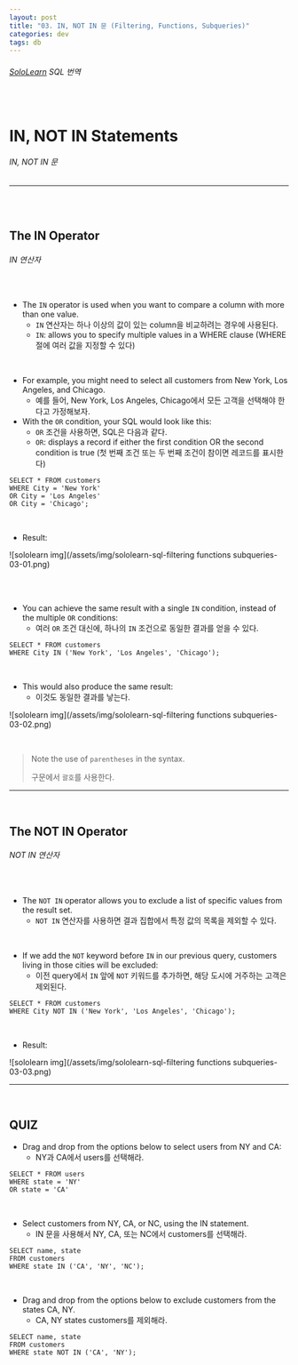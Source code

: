 ```yaml
---
layout: post
title: "03. IN, NOT IN 문 (Filtering, Functions, Subqueries)"
categories: dev
tags: db
---
```


###### [SoloLearn](https://www.sololearn.com) SQL 번역

<br>

# IN, NOT IN Statements

###### IN, NOT IN 문

------

<br>

<br>

## The IN Operator

###### IN 연산자

<br>

- The `IN` operator is used when you want to compare a column with more than one value.
  - `IN` 연산자는 하나 이상의 값이 있는 column을 비교하려는 경우에 사용된다.
  - `IN`: allows you to specify multiple values in a WHERE clause (WHERE 절에 여러 값을 지정할 수 있다)

<br>

- For example, you might need to select all customers from New York, Los Angeles, and Chicago.
  - 예를 들어, New York, Los Angeles, Chicago에서 모든 고객을 선택해야 한다고 가정해보자.
- With the `OR` condition, your SQL would look like this:
  - `OR` 조건을 사용하면, SQL은 다음과 같다.
  - `OR`: displays a record if either the first condition OR the second condition is true (첫 번째 조건 또는 두 번째 조건이 참이면 레코드를 표시한다)

```mysql
SELECT * FROM customers
WHERE City = 'New York'
OR City = 'Los Angeles'
OR City = 'Chicago';
```

<br>

- Result:

![sololearn img](/assets/img/sololearn-sql-filtering functions subqueries-03-01.png)

<br>

<br>

- You can achieve the same result with a single `IN` condition, instead of the multiple `OR` conditions:
  - 여러 `OR` 조건 대신에, 하나의 `IN` 조건으로 동일한 결과를 얻을 수 있다.

```mysql
SELECT * FROM customers
WHERE City IN ('New York', 'Los Angeles', 'Chicago');
```

<br>

- This would also produce the same result:
  - 이것도 동일한 결과를 낳는다.

![sololearn img](/assets/img/sololearn-sql-filtering functions subqueries-03-02.png)

<br>

> Note the use of `parentheses` in the syntax.
>
> 구문에서 `괄호`를 사용한다.

------

<br>

## The NOT IN Operator

###### NOT IN 연산자

<br>

- The `NOT IN` operator allows you to exclude a list of specific values from the result set.
  - `NOT IN` 연산자를 사용하면 결과 집합에서 특정 값의 목록을 제외할 수 있다.

<br>

- If we add the `NOT` keyword before `IN` in our previous query, customers living in those cities will be excluded:
  - 이전 query에서 `IN` 앞에 `NOT` 키워드를 추가하면, 해당 도시에 거주하는 고객은 제외된다.

```mysql
SELECT * FROM customers
WHERE City NOT IN ('New York', 'Los Angeles', 'Chicago');
```

<br>

- Result:

![sololearn img](/assets/img/sololearn-sql-filtering functions subqueries-03-03.png)

------

<br>

## QUIZ

- Drag and drop from the options below to select users from NY and CA:
  - NY과 CA에서 users를 선택해라.

```mysql
SELECT * FROM users
WHERE state = 'NY'
OR state = 'CA'
```

<br>

- Select customers from NY, CA, or NC, using the IN statement.
  - IN 문을 사용해서 NY, CA, 또는 NC에서 customers를 선택해라.

```mysql
SELECT name, state
FROM customers
WHERE state IN ('CA', 'NY', 'NC');
```

<br>

- Drag and drop from the options below to exclude customers from the states CA, NY.
  - CA, NY states customers를 제외해라.

```mysql
SELECT name, state
FROM customers
WHERE state NOT IN ('CA', 'NY');
```

<br>

